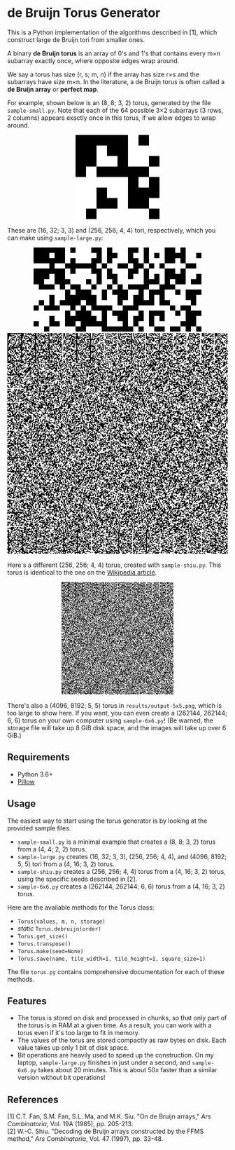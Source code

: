 # de Bruijn Torus Generator
This is a Python implementation of the algorithms described in [1], which construct large de Bruijn tori from smaller ones.

A binary **de Bruijn torus** is an array of 0's and 1's that contains every m&times;n subarray exactly once, where opposite edges wrap around.

We say a torus has size (r, s; m, n) if the array has size r&times;s and the subarrays have size m&times;n. In the literature, a de Bruijn torus is often called a **de Bruijn array** or **perfect map**.

For example, shown below is an (8, 8; 3, 2) torus, generated by the file `sample-small.py`. Note that each of the 64 possible 3&times;2 subarrays (3 rows, 2 columns) appears exactly once in this torus, if we allow edges to wrap around.
<p align="center">
  <img src="results/output-3x2.png">
</p>

These are (16, 32; 3, 3) and (256, 256; 4, 4) tori, respectively, which you can make using `sample-large.py`:
<p align="center">
  <img src="results/output-3x3.png">
  <img src="results/output-4x4.png">
</p>

Here's a different (256, 256; 4, 4) torus, created with `sample-shiu.py`. This torus is identical to the one on the [Wikipedia article](https://en.wikipedia.org/wiki/De_Bruijn_torus).
<p align="center">
  <img src="results/output-shiu.png">
</p>

There's also a (4096, 8192; 5, 5) torus in `results/output-5x5.png`, which is too large to show here. If you want, you can even create a (262144, 262144; 6, 6) torus on your own computer using `sample-6x6.py`! (Be warned, the storage file will take up 8 GiB disk space, and the images will take up over 6 GiB.)

## Requirements
* Python 3.6+
* [Pillow](https://pypi.org/project/Pillow/)

## Usage
The easiest way to start using the torus generator is by looking at the provided sample files.
* `sample-small.py` is a minimal example that creates a (8, 8; 3, 2) torus from a (4, 4; 2, 2) torus.
* `sample-large.py` creates (16, 32; 3, 3), (256, 256; 4, 4), and (4096, 8192; 5, 5) tori from a (4, 16; 3, 2) torus.
* `sample-shiu.py` creates a (256, 256; 4, 4) torus from a (4, 16; 3, 2) torus, using the specific seeds described in [2].
* `sample-6x6.py` creates a (262144, 262144; 6, 6) torus from a (4, 16; 3, 2) torus.

Here are the available methods for the Torus class:
* `Torus(values, m, n, storage)`
* *static* `Torus.debruijn(order)`
* `Torus.get_size()`
* `Torus.transpose()`
* `Torus.make(seed=None)`
* `Torus.save(name, tile_width=1, tile_height=1, square_size=1)`

The file `torus.py` contains comprehensive documentation for each of these methods.

## Features
* The torus is stored on disk and processed in chunks, so that only part of the torus is in RAM at a given time. As a result, you can work with a torus even if it's too large to fit in memory.
* The values of the torus are stored compactly as raw bytes on disk. Each value takes up only 1 bit of disk space.
* Bit operations are heavily used to speed up the construction. On my laptop, `sample-large.py` finishes in just under a second, and `sample-6x6.py` takes about 20 minutes. This is about 50x faster than a similar version without bit operations!

## References
[1] C.T. Fan, S.M. Fan, S.L. Ma, and M.K. Siu. "On de Bruijn arrays," *Ars Combinatoria*, Vol. 19A (1985), pp. 205-213.
<br>
[2] W.-C. Shiu. "Decoding de Bruijn arrays constructed by the FFMS method," *Ars Combinatoria*, Vol. 47 (1997), pp. 33-48.
